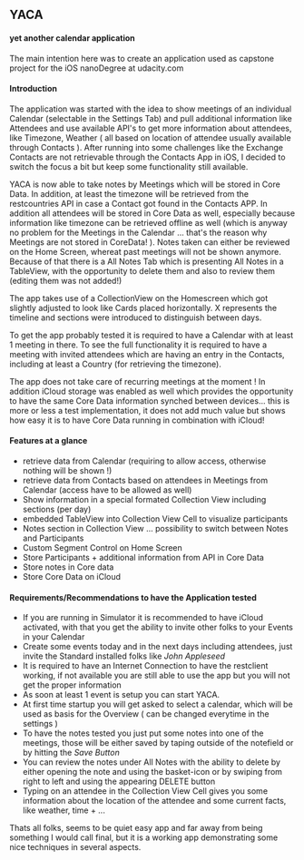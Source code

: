 
## YACA

#### yet another calendar application

The main intention here was to create an application used as capstone project for the iOS nanoDegree at udacity.com

#### Introduction
The application was started with the idea to show meetings of an individual Calendar (selectable in the Settings Tab) and pull additional information like Attendees and use available API's to get more information about attendees, like Timezone, Weather ( all based on location of attendee usually available through Contacts ). After running into some challenges like the Exchange Contacts are not retrievable through the Contacts App in iOS, I decided to switch the focus a bit but keep some functionality still available.

YACA is now able to take notes by Meetings which will be stored in Core Data.
In addition, at least the timezone will be retrieved from the restcountries API in case a Contact got found in the Contacts APP. In addition all attendees will be stored in Core Data as well, especially because information like timezone can be retrieved offline as well (which is anyway no problem for the Meetings in the Calendar ... that's the reason why Meetings are not stored in CoreData! ). Notes taken can either be reviewed on the Home Screen, whereat past meetings will not be shown anymore. Because of that there is a All Notes Tab which is presenting All Notes in a TableView, with the opportunity to delete them and also to review them (editing them was not added!)

The app takes use of a CollectionView on the Homescreen which got slightly adjusted to look like Cards placed horizontally. X represents the timeline and sections were introduced to distinguish between days.

To get the app probably tested it is required to have a Calendar with at least 1 meeting in there. To see the full functionality it is required to have a meeting with invited attendees which are having an entry in the Contacts, including at least a Country (for retrieving the timezone).

The app does not take care of recurring meetings at the moment !
In addition iCloud storage was enabled as well which provides the opportunity to have the same Core Data information synched between devices... this is more or less a test implementation, it does not add much value but shows how easy it is to have Core Data running in combination with iCloud!

#### Features at a glance

* retrieve data from Calendar (requiring to allow access, otherwise nothing will be shown !)
* retrieve data from Contacts based on attendees in Meetings from Calendar (access have to be allowed as well)
* Show information in a special formated Collection View including sections (per day)
* embedded TableView into Collection View Cell to visualize participants
* Notes section in Collection View ... possibility to switch between Notes and Participants
* Custom Segment Control on Home Screen
* Store Participants + additional information from API in Core Data
* Store notes in Core data
* Store Core Data on iCloud

#### Requirements/Recommendations to have the Application tested

* If you are running in Simulator it is recommended to have iCloud activated, with that you get the ability to invite other folks to your Events in your Calendar
* Create some events today and in the next days including attendees, just invite the Standard installed folks like *John Appleseed*
* It is required to have an Internet Connection to have the restclient working, if not available you are still able to use the app but you will not get the proper information
* As soon at least 1 event is setup you can start YACA.
* At first time startup you will get asked to select a calendar, which will be used as basis for the Overview ( can be changed everytime in the settings )
* To have the notes tested you just put some notes into one of the meetings, those will be either saved by taping outside of the notefield or by hitting the *Save Button*
* You can review the notes under All Notes with the ability to delete by either opening the note and using the basket-icon or by swiping from right to left and using the appearing DELETE button
* Typing on an attendee in the Collection View Cell gives you some information about the location of the attendee and some current facts, like weather, time + ...

Thats all folks, seems to be quiet easy app and far away from being something I would call final, but it is a working app demonstrating some nice techniques in several aspects.